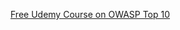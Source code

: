 [Free Udemy Course on OWASP Top 10](https://www.udemy.com/share/102Tog3@fT6WADwF1Ky9hRrrkyQp_DEzwYSxlL1N5EpkvVpjyzmG5auDDnVkS_bwOzWnX0sKyQ==/)
